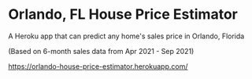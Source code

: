 # Orlando, FL House Price Estimator
A Heroku app that can predict any home's sales price in Orlando, Florida

(Based on 6-month sales data from Apr 2021 - Sep 2021)

https://orlando-house-price-estimator.herokuapp.com/
